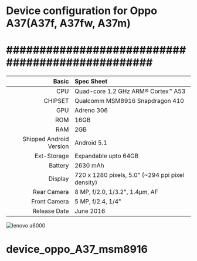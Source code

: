 # Device configuration for Oppo A37(A37f, A37fw, A37m)

#################################################
==================================================
Basic   | Spec Sheet
-------:|:-------------------------
CPU     | Quad-core 1.2 GHz ARM® Cortex™ A53
CHIPSET | Qualcomm MSM8916 Snapdragon 410
GPU     | Adreno 306
ROM     | 16GB 
RAM     | 2GB
Shipped Android Version | Android 5.1
Ext-Storage | Expandable upto 64GB
Battery | 2630 mAh
Display | 720 x 1280 pixels, 5.0"  (~294 ppi pixel density)
Rear Camera  | 8 MP, f/2.0, 1/3.2", 1.4µm, AF
Front Camera | 5 MP, f/2.4, 1/4"
Release Date | June 2016

![lenovo a6000](https://fdn2.gsmarena.com/vv/pics/oppo/oppo-a37-1.jpg)

# device_oppo_A37_msm8916
